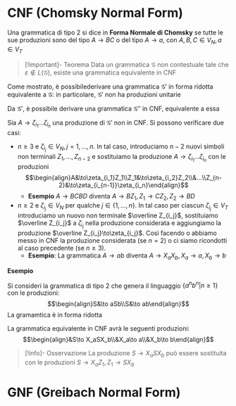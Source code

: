 # CNF (Chomsky Normal Form)

Una grammatica di tipo 2 si dice in **Forma Normale di Chomsky** se tutte le sue produzioni sono del tipo $A\to BC$ o del tipo $A\to a$, con $A,B,C\in V_N,a\in V_T$

>[!important]- Teorema
>Data un grammatica $\mathcal G$ non contestuale tale che $\varepsilon\not\in L(\mathcal G)$, esiste una grammatica equivalente in CNF

Come mostrato, è possibilederivare una grammatica $\mathcal G'$ in forma ridotta equivalente a $\mathcal G$: in particolare, $\mathcal G'$ non ha produzioni unitarie

Da $\mathcal G'$, è possibile derivare una grammatica $\mathcal G''$ in CNF, equivalente a essa

Sia $A\to\zeta_{i_1}...\zeta_{i_n}$  una produzione di $\mathcal G'$ non in CNF. Si possono verificare due casi:

- $n\geq3$ e $\zeta_{i_j}\in V_N,j=1,...,n$. In tal caso, introduciamo $n-2$ nuovi simboli non terminali $Z_1,...,Z_{n-2}$ e sostituiamo la produzione $A\to\zeta_{i_1}...\zeta_{i_n}$ con le produzioni $$\begin{align}A&\to\zeta_{i_1}Z_1\\Z_1&\to\zeta_{i_2}Z_2\\&...\\Z_{n-2}&\to\zeta_{i_{n-1}}\zeta_{i_n}\end{align}$$
	- **Esempio** $A\to BCBD$ diventa $A\to BZ_1,Z_1\to CZ_2,Z_2\to BD$ 
- $n\geq2$ e $\zeta_{i_j}\in V_N$ per qualche $j\in\lbrace 1,...,n\rbrace$. In tal caso per ciascun $\zeta_{i_j}\in V_T$ introduciamo un nuovo non terminale $\overline Z_{i_j}$, sostituiamo $\overline Z_{i_j}$ a $\zeta_{i_j}$ nella produzione considerata e aggiungiamo la produzione $\overline Z_{i_j}\to\zeta_{i_j}$. Così facendo o abbiamo messo in CNF la produzione considerata (se $n=2$) o ci siamo ricondotti al caso precedente (se $n\geq3$). 
	- **Esempio**: La grammatica $A\to ab$ diventa $A\to X_aX_b,X_a\to a,X_b\to b$

**Esempio**

Si consideri la grammatica di tipo 2 che genera il linguaggio $\lbrace a^nb^n|n\geq1\rbrace$ con le produzioni:
$$\begin{align}S&\to aSb\\S&\to ab\end{align}$$
La gramamtica è in forma ridotta

La grammatica equivalente in CNF avrà le seguenti produzioni: 
$$\begin{align}&S\to X_aSX_b\\&X_a\to a\\&X_b\to b\end{align}$$
>[!info]- Osservazione
>La produzione $S\to X_aSX_b$ può essere sostituita con le produzioni $S\to X_aZ_1,Z_1\to SX_b$


# GNF (Greibach Normal Form)